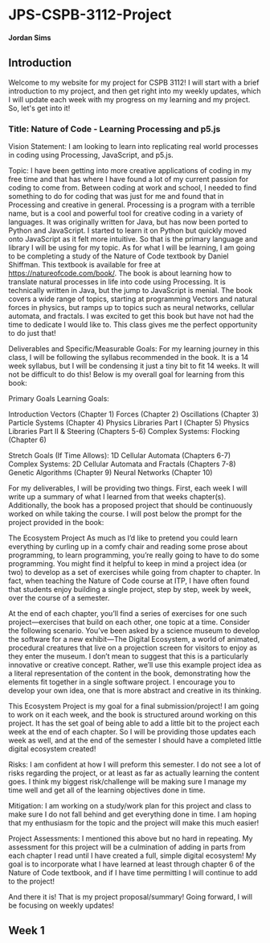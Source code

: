 # JPS-CSPB-3112-Project
#### Jordan Sims

## Introduction

Welcome to my website for my project for CSPB 3112! I will start with a brief introduction to my project, and then get right into my weekly updates, which I will update each week with my progress on my learning and my project. So, let's get into it!


### Title: Nature of Code - Learning Processing and p5.js

Vision Statement: I am looking to learn into replicating real world processes in coding using Processing, JavaScript, and p5.js.

Topic: I have been getting into more creative applications of coding in my free time and that has where I have found a lot of my current passion for coding to come from. Between coding at work and school, I needed to find something to do for coding that was just for me and found that in Processing and creative in general. Processing is a program with a terrible name, but is a cool and powerful tool for creative coding in a variety of languages. It was originally written for Java, but has now been ported to Python and JavaScript. I started to learn it on Python but quickly moved onto JavaScript as it felt more intuitive. So that is the primary language and library I will be using for my topic. As for what I will be learning, I am going to be completing a study of the Nature of Code textbook by Daniel Shiffman. This textbook is available for free at https://natureofcode.com/book/. The book is about learning how to translate natural processes in life into code using Processing. It is technically written in Java, but the jump to JavaScript is menial. The book covers a wide range of topics, starting at programming Vectors and natural forces in physics, but ramps up to topics such as neural networks, cellular automata, and fractals. I was excited to get this book but have not had the time to dedicate I would like to. This class gives me the perfect opportunity to do just that!

Deliverables and Specific/Measurable Goals: For my learning journey in this class, I will be following the syllabus recommended in the book. It is a 14 week syllabus, but I will be condensing it just a tiny bit to fit 14 weeks. It will not be difficult to do this! Below is my overall goal for learning from this book:

Primary Goals Learning Goals:

Introduction
Vectors (Chapter 1)
Forces (Chapter 2)
Oscillations (Chapter 3)
Particle Systems (Chapter 4)
Physics Libraries Part I (Chapter 5)
Physics Libraries Part II & Steering (Chapters 5-6)
Complex Systems: Flocking (Chapter 6)

Stretch Goals (If Time Allows):
1D Cellular Automata (Chapters 6-7)
Complex Systems: 2D Cellular Automata and Fractals (Chapters 7-8)
Genetic Algorithms (Chapter 9)
Neural Networks (Chapter 10)


For my deliverables, I will be providing two things. First, each week I will write up a summary of what I learned from that weeks chapter(s). Additionally, the book has a proposed project that should be continuously worked on while taking the course. I will post below the prompt for the project provided in the book:

The Ecosystem Project
As much as I’d like to pretend you could learn everything by curling up in a comfy chair and reading some prose about programming, to learn programming, you’re really going to have to do some programming. You might find it helpful to keep in mind a project idea (or two) to develop as a set of exercises while going from chapter to chapter. In fact, when teaching the Nature of Code course at ITP, I have often found that students enjoy building a single project, step by step, week by week, over the course of a semester.

At the end of each chapter, you’ll find a series of exercises for one such project—exercises that build on each other, one topic at a time. Consider the following scenario. You’ve been asked by a science museum to develop the software for a new exhibit—The Digital Ecosystem, a world of animated, procedural creatures that live on a projection screen for visitors to enjoy as they enter the museum. I don’t mean to suggest that this is a particularly innovative or creative concept. Rather, we’ll use this example project idea as a literal representation of the content in the book, demonstrating how the elements fit together in a single software project. I encourage you to develop your own idea, one that is more abstract and creative in its thinking.


This Ecosystem Project is my goal for a final submission/project! I am going to work on it each week, and the book is structured around working on this project. It has the set goal of being able to add a little bit to the project each week at the end of each chapter. So I will be providing those updates each week as well, and at the end of the semester I should have a completed little digital ecosystem created!

Risks: I am confident at how I will preform this semester. I do not see a lot of risks regarding the project, or at least as far as actually learning the content goes. I think my biggest risk/challenge will be making sure I manage my time well and get all of the learning objectives done in time.

Mitigation: I am working on a study/work plan for this project and class to make sure I do not fall behind and get everything done in time. I am hoping that my enthusiasm for the topic and the project will make this much easier!

Project Assessments: I mentioned this above but no hard in repeating. My assessment for this project will be a culmination of adding in parts from each chapter I read until I have created a full, simple digital ecosystem! My goal is to incorporate what I have learned at least through chapter 6 of the Nature of Code textbook, and if I have time permitting I will continue to add to the project! 

And there it is! That is my project proposal/summary! Going forward, I will  be focusing on weekly updates!


## Week 1